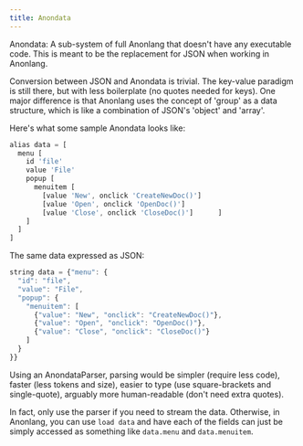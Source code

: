 ```yaml
---
title: Anondata
---
```

Anondata: A sub-system of full Anonlang that doesn't have any executable code. This is meant to be the replacement for JSON when working in Anonlang.

Conversion between JSON and Anondata is trivial. The key-value paradigm is still there, but with less boilerplate (no quotes needed for keys). One major difference is that Anonlang uses the concept of 'group' as a data structure, which is like a combination of JSON's 'object' and 'array'.

Here's what some sample Anondata looks like:

```javascript
alias data = [
  menu [
    id 'file'
    value 'File'
    popup [
      menuitem [
        [value 'New', onclick 'CreateNewDoc()']
        [value 'Open', onclick 'OpenDoc()']
        [value 'Close', onclick 'CloseDoc()']      ]
    ]
  ]
]
```

The same data expressed as JSON:

```javascript
string data = {"menu": {
  "id": "file",
  "value": "File",
  "popup": {
    "menuitem": [
      {"value": "New", "onclick": "CreateNewDoc()"},
      {"value": "Open", "onclick": "OpenDoc()"},
      {"value": "Close", "onclick": "CloseDoc()"}
    ]
  }
}}
```

Using an AnondataParser, parsing would be simpler (require less code), faster (less tokens and size), easier to type (use square-brackets and single-quote), arguably more human-readable (don't need extra quotes).

In fact, only use the parser if you need to stream the data. Otherwise, in Anonlang, you can use `load data` and have each of the fields can just be simply accessed as something like `data.menu` and `data.menuitem`.
